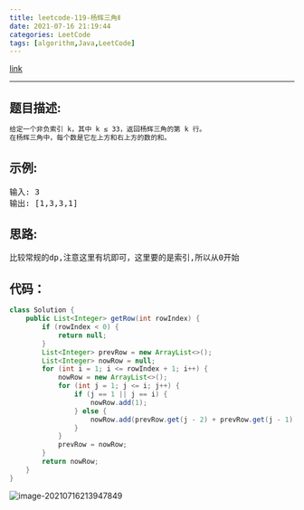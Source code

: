 ```yaml
---
title: leetcode-119-杨辉三角Ⅱ
date: 2021-07-16 21:19:44
categories: LeetCode
tags: [algorithm,Java,LeetCode]
---
```


[link](https://leetcode-cn.com/problems/pascals-triangle-ii/)

<hr/>

## 题目描述:

```html
给定一个非负索引 k，其中 k ≤ 33，返回杨辉三角的第 k 行。
在杨辉三角中，每个数是它左上方和右上方的数的和。
```

## 示例:

<pre>
输入: 3
输出: [1,3,3,1]
</pre>

## 思路:

<pre>
比较常规的dp,注意这里有坑即可，这里要的是索引,所以从0开始
</pre>

## 代码：

```java
class Solution {
    public List<Integer> getRow(int rowIndex) {
        if (rowIndex < 0) {
            return null;
        }
        List<Integer> prevRow = new ArrayList<>();
        List<Integer> nowRow = null;
        for (int i = 1; i <= rowIndex + 1; i++) {
            nowRow = new ArrayList<>();
            for (int j = 1; j <= i; j++) {
                if (j == 1 || j == i) {
                    nowRow.add(1);
                } else {
                    nowRow.add(prevRow.get(j - 2) + prevRow.get(j - 1));
                }
            }
            prevRow = nowRow;
        }
        return nowRow;
    }
}
```

![image-20210716213947849](https://gitee.com/cao_ziqiang/img/raw/master/20210716213948.png)


